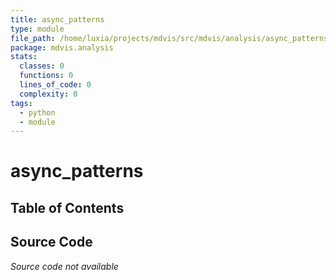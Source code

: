 ```yaml
---
title: async_patterns
type: module
file_path: /home/luxia/projects/mdvis/src/mdvis/analysis/async_patterns.py
package: mdvis.analysis
stats:
  classes: 0
  functions: 0
  lines_of_code: 0
  complexity: 0
tags:
  - python
  - module
---
```


# async_patterns

## Table of Contents


## Source Code

*Source code not available*